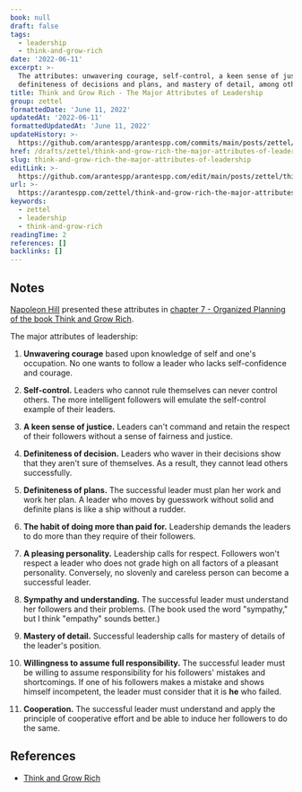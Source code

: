 ```yaml
---
book: null
draft: false
tags:
  - leadership
  - think-and-grow-rich
date: '2022-06-11'
excerpt: >-
  The attributes: unwavering courage, self-control, a keen sense of justice,
  definiteness of decisions and plans, and mastery of detail, among others.
title: Think and Grow Rich - The Major Attributes of Leadership
group: zettel
formattedDate: 'June 11, 2022'
updatedAt: '2022-06-11'
formattedUpdatedAt: 'June 11, 2022'
updateHistory: >-
  https://github.com/arantespp/arantespp.com/commits/main/posts/zettel/think-and-grow-rich-the-major-attributes-of-leadership.md
href: /drafts/zettel/think-and-grow-rich-the-major-attributes-of-leadership
slug: think-and-grow-rich-the-major-attributes-of-leadership
editLink: >-
  https://github.com/arantespp/arantespp.com/edit/main/posts/zettel/think-and-grow-rich-the-major-attributes-of-leadership.md
url: >-
  https://arantespp.com/zettel/think-and-grow-rich-the-major-attributes-of-leadership
keywords:
  - zettel
  - leadership
  - think-and-grow-rich
readingTime: 2
references: []
backlinks: []
---
```


## Notes

[Napoleon Hill](/tags/napoleon-hill) presented these attributes in [chapter 7 - Organized Planning of the book Think and Grow Rich](books/think-and-grow-rich#chapter-7-organized-planning).

The major attributes of leadership:

1. **Unwavering courage** based upon knowledge of self and one's occupation. No one wants to follow a leader who lacks self-confidence and courage.

2. **Self-control.** Leaders who cannot rule themselves can never control others. The more intelligent followers will emulate the self-control example of their leaders.

3. **A keen sense of justice.** Leaders can't command and retain the respect of their followers without a sense of fairness and justice.

4. **Definiteness of decision.** Leaders who waver in their decisions show that they aren't sure of themselves. As a result, they cannot lead others successfully.

5. **Definiteness of plans.** The successful leader must plan her work and work her plan. A leader who moves by guesswork without solid and definite plans is like a ship without a rudder.

6. **The habit of doing more than paid for.** Leadership demands the leaders to do more than they require of their followers.

7. **A pleasing personality.** Leadership calls for respect. Followers won't respect a leader who does not grade high on all factors of a pleasant personality. Conversely, no slovenly and careless person can become a successful leader.

8. **Sympathy and understanding.** The successful leader must understand her followers and their problems. (The book used the word "sympathy," but I think "empathy" sounds better.)

9. **Mastery of detail.** Successful leadership calls for mastery of details of the leader's position.

10. **Willingness to assume full responsibility.** The successful leader must be willing to assume responsibility for his followers' mistakes and shortcomings. If one of his followers makes a mistake and shows himself incompetent, the leader must consider that it is **he** who failed.

11. **Cooperation.** The successful leader must understand and apply the principle of cooperative effort and be able to induce her followers to do the same.

## References

- [Think and Grow Rich](/books/think-and-grow-rich)
